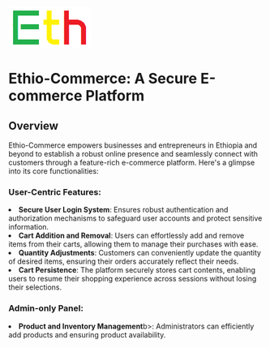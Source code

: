 ![preview](views/assets/img/logo.png)

# Ethio-Commerce: A Secure E-commerce Platform

## Overview

<p>Ethio-Commerce empowers businesses and entrepreneurs in Ethiopia and beyond to establish a robust online presence and seamlessly connect with customers through a feature-rich e-commerce platform. Here's a glimpse into its core functionalities:</p>

### User-Centric Features:
<li><b>Secure User Login System</b>: Ensures robust authentication and authorization mechanisms to safeguard user accounts and protect sensitive information.</li>
<li><b>Cart Addition and Removal</b>: Users can effortlessly add and remove items from their carts, allowing them to manage their purchases with ease.</li>
<li><b>Quantity Adjustments</b>: Customers can conveniently update the quantity of desired items, ensuring their orders accurately reflect their needs.</li>
<li><b>Cart Persistence</b>: The platform securely stores cart contents, enabling users to resume their shopping experience across sessions without losing their selections.</li>

### Admin-only Panel:
<li><b>Product and Inventory Management</b>b>: Administrators can efficiently add products and ensuring product availability.</li>
